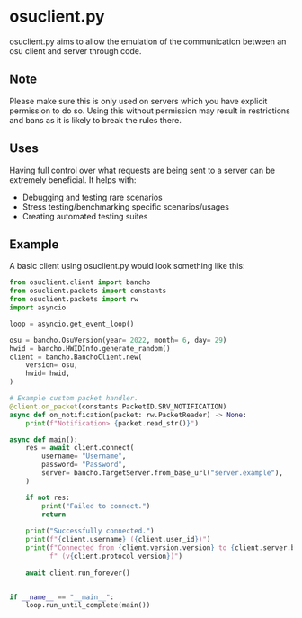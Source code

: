 # osuclient.py
osuclient.py aims to allow the emulation of the communication between an osu client and server through code.

## Note
Please make sure this is only used on servers which you have explicit permission to do so.
Using this without permission may result in restrictions and bans as it is likely to break the rules there.

## Uses
Having full control over what requests are being sent to a server can be extremely beneficial. It helps with:
- Debugging and testing rare scenarios
- Stress testing/benchmarking specific scenarios/usages
- Creating automated testing suites

## Example
A basic client using osuclient.py would look something like this:
```py
from osuclient.client import bancho
from osuclient.packets import constants
from osuclient.packets import rw
import asyncio

loop = asyncio.get_event_loop()

osu = bancho.OsuVersion(year= 2022, month= 6, day= 29)
hwid = bancho.HWIDInfo.generate_random()
client = bancho.BanchoClient.new(
    version= osu,
    hwid= hwid,
)

# Example custom packet handler.
@client.on_packet(constants.PacketID.SRV_NOTIFICATION)
async def on_notification(packet: rw.PacketReader) -> None:
    print(f"Notification> {packet.read_str()}")

async def main():
    res = await client.connect(
        username= "Username",
        password= "Password",
        server= bancho.TargetServer.from_base_url("server.example"),
    )

    if not res:
        print("Failed to connect.")
        return
    
    print("Successfully connected.")
    print(f"{client.username} ({client.user_id})")
    print(f"Connected from {client.version.version} to {client.server.bancho}"
          f" (v{client.protocol_version})")
    
    await client.run_forever()


if __name__ == "__main__":
    loop.run_until_complete(main())

```
